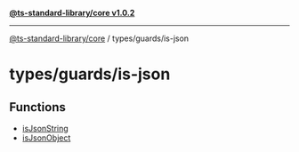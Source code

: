 [**@ts-standard-library/core v1.0.2**](../../../README.md)

***

[@ts-standard-library/core](../../../modules.md) / types/guards/is-json

# types/guards/is-json

## Functions

- [isJsonString](functions/isJsonString.md)
- [isJsonObject](functions/isJsonObject.md)

